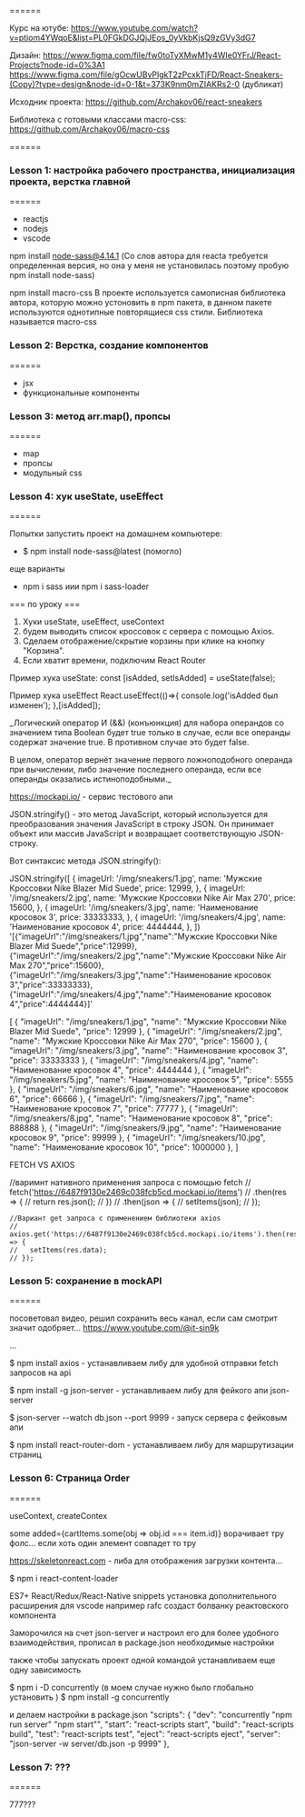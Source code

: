 ======

Курс на ютубе:
https://www.youtube.com/watch?v=ptiom4YWqoE&list=PL0FGkDGJQjJEos_0yVkbKjsQ9zGVy3dG7

Дизайн:
https://www.figma.com/file/fw0toTyXMwM1y4WIe0YFrJ/React-Projects?node-id=0%3A1
https://www.figma.com/file/gOcwUBvPlgkT2zPcxkTjFD/React-Sneakers-(Copy)?type=design&node-id=0-1&t=373K9nm0mZIAKRs2-0 (дубликат)

Исходник проекта:
https://github.com/Archakov06/react-sneakers

Библиотека с готовыми классами macro-css:
https://github.com/Archakov06/macro-css

======

### Lesson 1: настройка рабочего пространства, инициализация проекта, верстка главной

======

- reactjs
- nodejs
- vscode

npm install node-sass@4.14.1 (Со слов автора для reacta требуется определенная версия, но она у меня не установилась поэтому пробую npm install node-sass)

npm install macro-css В проекте используется самописная библиотека автора, которую можно устоновить в npm пакета, в данном пакете используются однотипные повторящиеся css стили. Библиотека называется macro-css

### Lesson 2: Верстка, создание компонентов

======

- jsx
- функциональные компоненты

### Lesson 3: метод arr.map(), пропсы

======

- map
- пропсы
- модульный css

### Lesson 4: хук useState, useEffect

======

Попытки запустить проект на домашнем компьютере:

- $ npm install node-sass@latest (помогло)

еще варианты

- npm i sass иии npm i sass-loader

=== по уроку ===

1. Хуки useState, useEffect, useContext
2. будем выводить список кроссовок с сервера с помощью Axios.
3. Сделаем отображение/скрытие корзины при клике на кнопку "Корзина".
4. Если хватит времени, подключим React Router

Пример хука useState:
const [isAdded, setIsAdded] = useState(false);

Пример хука useEffect
React.useEffect(()=>{
console.log('isAdded был изменен');
},[isAdded]);

\_Логический оператор И (&&) (конъюнкция) для набора операндов со значением типа Boolean будет true только в случае, если все операнды содержат значение true. В противном случае это будет false.

В целом, оператор вернёт значение первого ложноподобного операнда при вычислении, либо значение последнего операнда, если все операнды оказались истиноподобными.\_

https://mockapi.io/ - сервис тестового апи

JSON.stringify() - это метод JavaScript, который используется для преобразования значения JavaScript в строку JSON. Он принимает объект или массив JavaScript и возвращает соответствующую JSON-строку.

Вот синтаксис метода JSON.stringify():

JSON.stringify([
{
imageUrl: '/img/sneakers/1.jpg',
name: 'Мужские Кроссовки Nike Blazer Mid Suede',
price: 12999,
},
{
imageUrl: '/img/sneakers/2.jpg',
name: 'Мужские Кроссовки Nike Air Max 270',
price: 15600,
},
{
imageUrl: '/img/sneakers/3.jpg',
name: 'Наименование кросовок 3',
price: 33333333,
},
{
imageUrl: '/img/sneakers/4.jpg',
name: 'Наименование кросовок 4',
price: 4444444,
},
])
'[{"imageUrl":"/img/sneakers/1.jpg","name":"Мужские Кроссовки Nike Blazer Mid Suede","price":12999},{"imageUrl":"/img/sneakers/2.jpg","name":"Мужские Кроссовки Nike Air Max 270","price":15600},{"imageUrl":"/img/sneakers/3.jpg","name":"Наименование кросовок 3","price":33333333},{"imageUrl":"/img/sneakers/4.jpg","name":"Наименование кросовок 4","price":4444444}]'

[
{
"imageUrl": "/img/sneakers/1.jpg",
"name": "Мужские Кроссовки Nike Blazer Mid Suede",
"price": 12999
},
{
"imageUrl": "/img/sneakers/2.jpg",
"name": "Мужские Кроссовки Nike Air Max 270",
"price": 15600
},
{
"imageUrl": "/img/sneakers/3.jpg",
"name": "Наименование кросовок 3",
"price": 33333333
},
{
"imageUrl": "/img/sneakers/4.jpg",
"name": "Наименование кросовок 4",
"price": 4444444
},
{
"imageUrl": "/img/sneakers/5.jpg",
"name": "Наименование кросовок 5",
"price": 5555
},
{
"imageUrl": "/img/sneakers/6.jpg",
"name": "Наименование кросовок 6",
"price": 66666
},
{
"imageUrl": "/img/sneakers/7.jpg",
"name": "Наименование кросовок 7",
"price": 77777
},
{
"imageUrl": "/img/sneakers/8.jpg",
"name": "Наименование кросовок 8",
"price": 888888
},
{
"imageUrl": "/img/sneakers/9.jpg",
"name": "Наименование кросовок 9",
"price": 99999
},
{
"imageUrl": "/img/sneakers/10.jpg",
"name": "Наименование кросовок 10",
"price": 1000000
},
]

FETCH VS AXIOS

 //варимнт нативного применения запроса с помощью fetch
    // fetch('https://6487f9130e2469c038fcb5cd.mockapi.io/items')
    //   .then(res => {
    //     return res.json();
    //   })
    //   .then(json => {
    //     setItems(json);
    //   });

    //Вариант get запроса с применением библиотеки axios
    // axios.get('https://6487f9130e2469c038fcb5cd.mockapi.io/items').then(res => {
    //   setItems(res.data);
    // });

### Lesson 5: сохранение в mockAPI
======

посоветовал видео, решил сохранить весь канал, если сам смотрит значит одобряет... https://www.youtube.com/@it-sin9k

...


$ npm install axios - устанавливаем либу для удобной отправки fetch запросов на api

$ npm install -g json-server - устанавливаем либу для фейкого апи json-server

$ json-server --watch db.json --port 9999 - запуск сервера с фейковым апи

$ npm install react-router-dom - устанавливаем либу для маршрутизации страниц



### Lesson 6: Страница Order
======

useContext, createContex

some
added={cartItems.some(obj => obj.id === item.id)} ворачивает тру фолс... если хоть один элемент совпадет то тру

https://skeletonreact.com - либа для отображения загрузки контента...

$ npm i react-content-loader


ES7+ React/Redux/React-Native snippets установка дополнительного расширения для vscode
например rafc создаст болванку реактовского компонента


Заморочился на счет json-server и настроил его для более удобного взаимодействия,
прописал в package.json необходимые настройки

также чтобы запускать проект одной командой устанавливаем еще одну зависимость

$ npm i -D concurrently 
(в моем случае нужно было глобально установить )
$ npm install -g concurrently


и делаем настройки в package.json
  "scripts": {
    "dev": "concurrently \"npm run server\" \"npm start\"",
    "start": "react-scripts start",
    "build": "react-scripts build",
    "test": "react-scripts test",
    "eject": "react-scripts eject",
    "server": "json-server -w server/db.json -p 9999"
  },


### Lesson 7: ???

======

777???
